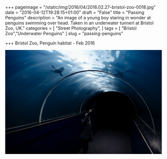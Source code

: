 +++
pageimage = "/static/img/2016/04/2016.02.27-bristol-zoo-0018.jpg"
date = "2016-04-12T19:28:15+01:00"
draft = "False"
title = "Passing Penguins"
description = "An image of a young boy staring in wonder at penguins swimming over head. Taken in an underwater tunnerl at Bristol Zoo, UK."
categories = [
  "Street Photography",
]
tags = [
  "Bristol Zoo","Underwater Penguins"
]
slug = "passing-penguins"

+++
Bristol Zoo, Penguin habitat - Feb 2016

[<img src="/static/img/2016/04/2016.02.27-bristol-zoo-0018.jpg">](/static/img/2016/04/2016.02.27-bristol-zoo-0018.jpg)
<!--more-->
